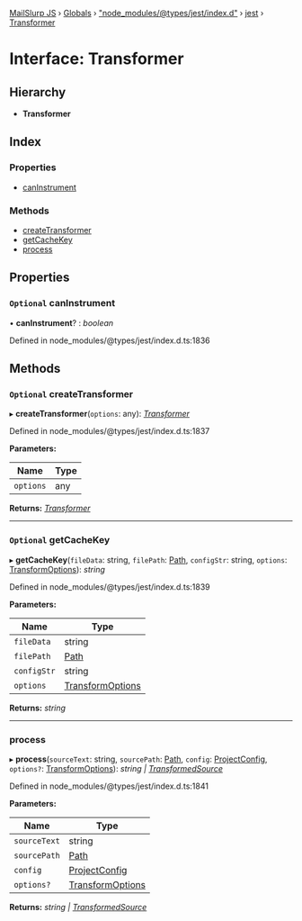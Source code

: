 [MailSlurp JS](../README.md) › [Globals](../globals.md) › ["node_modules/@types/jest/index.d"](../modules/_node_modules__types_jest_index_d_.md) › [jest](../modules/_node_modules__types_jest_index_d_.jest.md) › [Transformer](_node_modules__types_jest_index_d_.jest.transformer.md)

# Interface: Transformer

## Hierarchy

* **Transformer**

## Index

### Properties

* [canInstrument](_node_modules__types_jest_index_d_.jest.transformer.md#optional-caninstrument)

### Methods

* [createTransformer](_node_modules__types_jest_index_d_.jest.transformer.md#optional-createtransformer)
* [getCacheKey](_node_modules__types_jest_index_d_.jest.transformer.md#optional-getcachekey)
* [process](_node_modules__types_jest_index_d_.jest.transformer.md#process)

## Properties

### `Optional` canInstrument

• **canInstrument**? : *boolean*

Defined in node_modules/@types/jest/index.d.ts:1836

## Methods

### `Optional` createTransformer

▸ **createTransformer**(`options`: any): *[Transformer](_node_modules__types_jest_index_d_.jest.transformer.md)*

Defined in node_modules/@types/jest/index.d.ts:1837

**Parameters:**

Name | Type |
------ | ------ |
`options` | any |

**Returns:** *[Transformer](_node_modules__types_jest_index_d_.jest.transformer.md)*

___

### `Optional` getCacheKey

▸ **getCacheKey**(`fileData`: string, `filePath`: [Path](../modules/_node_modules__types_jest_index_d_.jest.md#path), `configStr`: string, `options`: [TransformOptions](_node_modules__types_jest_index_d_.jest.transformoptions.md)): *string*

Defined in node_modules/@types/jest/index.d.ts:1839

**Parameters:**

Name | Type |
------ | ------ |
`fileData` | string |
`filePath` | [Path](../modules/_node_modules__types_jest_index_d_.jest.md#path) |
`configStr` | string |
`options` | [TransformOptions](_node_modules__types_jest_index_d_.jest.transformoptions.md) |

**Returns:** *string*

___

###  process

▸ **process**(`sourceText`: string, `sourcePath`: [Path](../modules/_node_modules__types_jest_index_d_.jest.md#path), `config`: [ProjectConfig](_node_modules__types_jest_index_d_.jest.projectconfig.md), `options?`: [TransformOptions](_node_modules__types_jest_index_d_.jest.transformoptions.md)): *string | [TransformedSource](_node_modules__types_jest_index_d_.jest.transformedsource.md)*

Defined in node_modules/@types/jest/index.d.ts:1841

**Parameters:**

Name | Type |
------ | ------ |
`sourceText` | string |
`sourcePath` | [Path](../modules/_node_modules__types_jest_index_d_.jest.md#path) |
`config` | [ProjectConfig](_node_modules__types_jest_index_d_.jest.projectconfig.md) |
`options?` | [TransformOptions](_node_modules__types_jest_index_d_.jest.transformoptions.md) |

**Returns:** *string | [TransformedSource](_node_modules__types_jest_index_d_.jest.transformedsource.md)*

